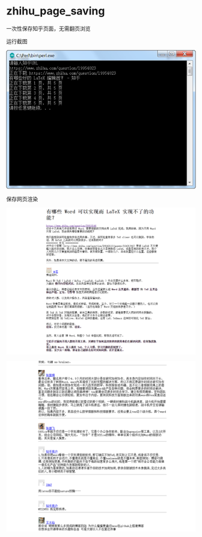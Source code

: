 # zhihu_page_saving
一次性保存知乎页面，无需翻页浏览

运行截图

![](https://raw.githubusercontent.com/lingfeng-code/zhihu_page_saving/master/pic/20180619112047.png)

保存网页渲染

![018061911214](https://raw.githubusercontent.com/lingfeng-code/zhihu_page_saving/master/pic/20180619112141.png)

![018061911223](https://raw.githubusercontent.com/lingfeng-code/zhihu_page_saving/master/pic/20180619112230.png)
